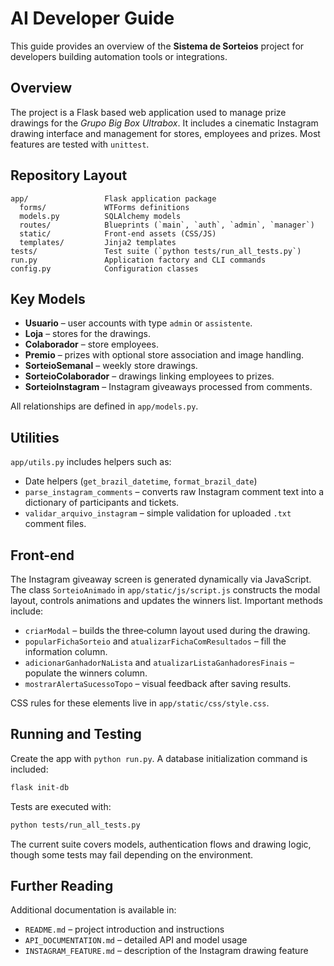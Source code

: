 # AI Developer Guide

This guide provides an overview of the **Sistema de Sorteios** project for developers building automation tools or integrations.

## Overview

The project is a Flask based web application used to manage prize drawings for the *Grupo Big Box Ultrabox*. It includes a cinematic Instagram drawing interface and management for stores, employees and prizes. Most features are tested with `unittest`.

## Repository Layout

```
app/                 Flask application package
  forms/             WTForms definitions
  models.py          SQLAlchemy models
  routes/            Blueprints (`main`, `auth`, `admin`, `manager`)
  static/            Front‑end assets (CSS/JS)
  templates/         Jinja2 templates
tests/               Test suite (`python tests/run_all_tests.py`)
run.py               Application factory and CLI commands
config.py            Configuration classes
```

## Key Models

- **Usuario** – user accounts with type `admin` or `assistente`.
- **Loja** – stores for the drawings.
- **Colaborador** – store employees.
- **Premio** – prizes with optional store association and image handling.
- **SorteioSemanal** – weekly store drawings.
- **SorteioColaborador** – drawings linking employees to prizes.
- **SorteioInstagram** – Instagram giveaways processed from comments.

All relationships are defined in `app/models.py`.

## Utilities

`app/utils.py` includes helpers such as:

- Date helpers (`get_brazil_datetime`, `format_brazil_date`)
- `parse_instagram_comments` – converts raw Instagram comment text into a dictionary of participants and tickets.
- `validar_arquivo_instagram` – simple validation for uploaded `.txt` comment files.

## Front-end

The Instagram giveaway screen is generated dynamically via JavaScript. The class `SorteioAnimado` in `app/static/js/script.js` constructs the modal layout, controls animations and updates the winners list.
Important methods include:

- `criarModal` – builds the three‑column layout used during the drawing.
- `popularFichaSorteio` and `atualizarFichaComResultados` – fill the information column.
- `adicionarGanhadorNaLista` and `atualizarListaGanhadoresFinais` – populate the winners column.
- `mostrarAlertaSucessoTopo` – visual feedback after saving results.

CSS rules for these elements live in `app/static/css/style.css`.

## Running and Testing

Create the app with `python run.py`. A database initialization command is included:

```bash
flask init-db
```

Tests are executed with:

```bash
python tests/run_all_tests.py
```

The current suite covers models, authentication flows and drawing logic, though some tests may fail depending on the environment.

## Further Reading

Additional documentation is available in:

- `README.md` – project introduction and instructions
- `API_DOCUMENTATION.md` – detailed API and model usage
- `INSTAGRAM_FEATURE.md` – description of the Instagram drawing feature

